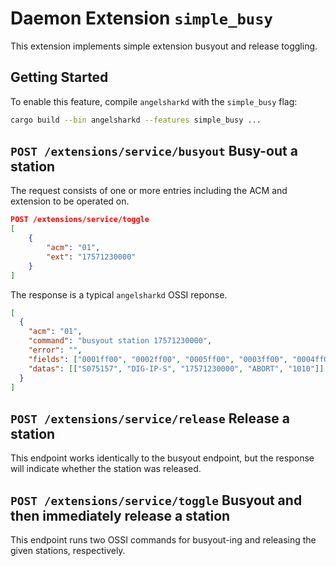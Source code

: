 # Daemon Extension `simple_busy`

This extension implements simple extension busyout and release toggling.

## Getting Started

To enable this feature, compile `angelsharkd` with the `simple_busy` flag:

```sh
cargo build --bin angelsharkd --features simple_busy ...
```

## `POST /extensions/service/busyout` Busy-out a station

The request consists of one or more entries including the ACM and extension to
be operated on.

```json
POST /extensions/service/toggle
[
    {
        "acm": "01",
        "ext": "17571230000"
    }
]
```

The response is a typical `angelsharkd` OSSI reponse.

```json
[
  {
    "acm": "01",
    "command": "busyout station 17571230000",
    "error": "",
    "fields": ["0001ff00", "0002ff00", "0005ff00", "0003ff00", "0004ff00"],
    "datas": [["S075157", "DIG-IP-S", "17571230000", "ABORT", "1010"]]
  }
]
```

## `POST /extensions/service/release` Release a station

This endpoint works identically to the busyout endpoint, but the response will
indicate whether the station was released.

## `POST /extensions/service/toggle` Busyout and then immediately release a station

This endpoint runs two OSSI commands for busyout-ing and releasing the given
stations, respectively.
